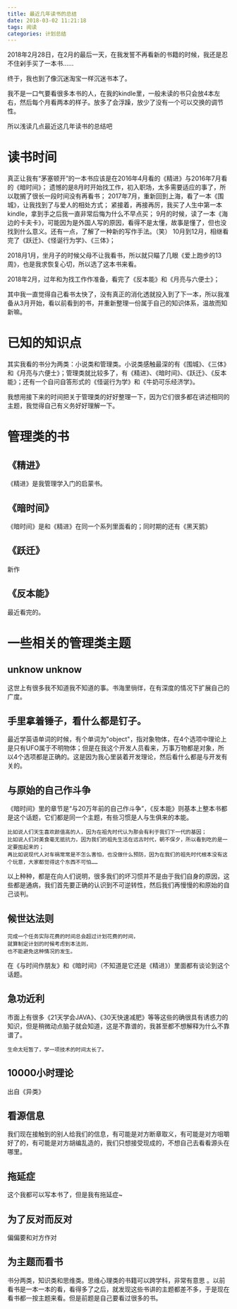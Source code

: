 ```yaml
---
title: 最近几年读书的总结
date: 2018-03-02 11:21:18
tags: 阅读
categories: 计划总结
---
```

2018年2月28日，在2月的最后一天，在我发誓不再看新的书籍的时候，我还是忍不住剁手买了一本书……

终于，我也到了像沉迷淘宝一样沉迷书本了。
<!--more-->
我不是一口气要看很多本书的人，在我的kindle里，一般未读的书只会放4本左右，然后每个月看两本的样子。放多了会浮躁，放少了没有一个可以交换的调节性。

所以浅读几点最近这几年读书的总结吧

# 读书时间

真正让我有“茅塞顿开”的一本书应该是在2016年4月看的《精进》与2016年7月看的《暗时间》；
遗憾的是8月时开始找工作，初入职场，太多需要适应的事了，所以耽搁了很长一段时间没有再看书；
2017年7月，重新回到上海，看了一本《围城》，让我找到了与爱人的相处方式；
紧接着，再接再厉，我买了人生中第一本kindle，拿到手之后我一直非常后悔为什么不早点买；
9月的时候，读了一本《海边的卡夫卡》，可能因为是外国人写的原因，看得不是太懂，故事是懂了，但也没找到什么意义。还有一点，了解了一种新的写作手法。（笑）
10月到12月，相继看完了《跃迁》、《怪诞行为学》、《三体》；

2018月1月，坐月子的时候父母不让我看书，所以就只瞄了几眼《爱上跑步的13周》，也是我求恢复心切，所以选了这本书来看。

2018年2月，过年和为找工作作准备，看完了《反本能》和《月亮与六便士》；

其中我一直觉得自己看书太快了，没有真正的消化透就投入到了下一本，所以我准备从3月开始，看以前看到的书，并重新整理一份属于自己的知识体系，温故而知新嘛。

# 已知的知识点

其实我看的书分为两类：小说类和管理类。小说类感触最深的有《围城》、《三体》和《月亮与六便士》；管理类就比较多了，有《精进》、《暗时间》、《跃迁》、《反本能》；还有一个自问自答形式的《怪诞行为学》和《牛奶可乐经济学》。

我想用接下来的时间把关于管理类的好好整理一下，因为它们很多都在讲述相同的主题，我觉得自己有义务好好理解一下。


# 管理类的书

## 《精进》

《精进》是我管理学入门的启蒙书。

## 《暗时间》

《暗时间》是和《精进》在同一个系列里面看的；同时期的还有《黑天鹅》

## 《跃迁》

新作

## 《反本能》

最近看完的。

# 一些相关的管理类主题

## unknow unknow

这世上有很多我不知道我不知道的事。书海里徜徉，在有深度的情况下扩展自己的广度。

## 手里拿着锤子，看什么都是钉子。

最近学英语单词的时候，有个单词为"object"，指对象物体，在4个选项中理论上是只有UFO属于不明物体；但是在我这个开发人员看来，万事万物都是对象，所以4个选项都是正确的。这是因为我心里装着开发理论，然后看什么都是与开发有关的。

## 与原始的自己作斗争

《暗时间》里的章节是“与20万年前的自己作斗争”，《反本能》则基本上整本书都是这个话题，它们都是同一个主题，有些习惯是人与生俱来的本能。
```
比如说人们天生喜欢颜值高的人，因为在祖先时代认为那会有利于我们下一代的基因；
比如说人们对美食毫无抵抗力，因为我们的祖先生活在远古时代，朝不保夕，所以看到吃的是一定要囤起来的；
再比如说现代人对车祸常常是不怎么害怕，也没做什么预防，因为在我们的祖先时代根本没有这个玩意，大家都觉得这个东西不可怕……
```

以上种种，都是在向人们说明，很多我们的坏习惯并不是由于我们自身的原因，这些都是通病，我们首先要正确的认识到不可逆转性，然后我们再慢慢的和原始的自己谈判。

##  候世达法则

```
完成一个任务实际花费的时间总会超过计划花费的时间，
就算制定计划的时候考虑到本法则，
也不能避免这种情况的发生。
```


在《与时间作朋友》和《暗时间》（不知道是它还是《精进》）里面都有谈论到这个话题。


## 急功近利

市面上有很多《21天学会JAVA》、《30天快速减肥》等等这些的确很具有诱惑力的知识，但是稍微动点脑子就会知道，这是不靠谱的，我甚至都不想解释为什么不靠谱了。

`生命太短暂了，学一项技术的时间太长了。`


## 10000小时理论

出自《异类》

## 看源信息

我们现在接触到的别人给我们的信息，有可能是对方断章取义，有可能是对方咀嚼好了的，有可能是对方胡编乱造的，我们只想接受现成的，不想自己去看看源头在哪里。


## 拖延症

这个我都可以写本书了，但是我有拖延症~

## 为了反对而反对

偏偏要和对方作对

## 为主题而看书

书分两类，知识类和思维类。思维心理类的书籍可以跨学科，非常有意思 。以前看书是一本一本的看，看得多了之后，就发现这些书讲的主题都差不多，于是现在看书都一按主题来看。但是前题是自己要看过很多的书。